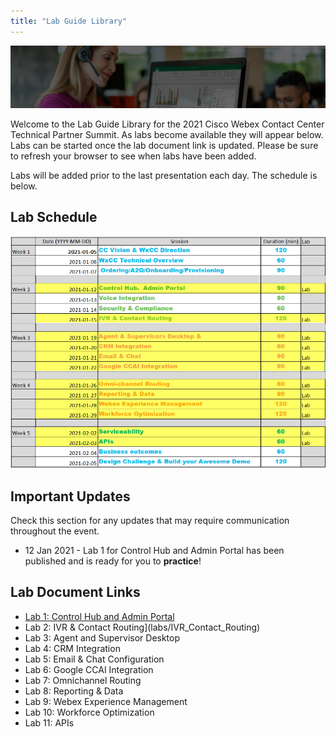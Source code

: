 ```yaml
---
title: "Lab Guide Library"
---
```

![Banner](images/wxccbanner.jpg)

Welcome to the Lab Guide Library for the 2021 Cisco Webex Contact Center Technical Partner Summit.  As labs become available they will appear below.  Labs can be started once the lab document link is updated.  Please be sure to refresh your browser to see when labs have been added.

Labs will be added prior to the last presentation each day.  The schedule is below.

## Lab Schedule
![Lab Schedule](images/labschedule.png)

## Important Updates
Check this section for any updates that may require communication throughout the event.  

* 12 Jan 2021 - Lab 1 for Control Hub and Admin Portal has been published and is ready for you to **practice**! 

## Lab Document Links

* [Lab 1: Control Hub and Admin Portal](labs/ControlHubAndAdminPortalLab)
* Lab 2: IVR & Contact Routing](labs/IVR_Contact_Routing)
* Lab 3: Agent and Supervisor Desktop
* Lab 4: CRM Integration
* Lab 5: Email & Chat Configuration
* Lab 6: Google CCAI Integration
* Lab 7: Omnichannel Routing
* Lab 8: Reporting & Data
* Lab 9: Webex Experience Management
* Lab 10: Workforce Optimization
* Lab 11: APIs